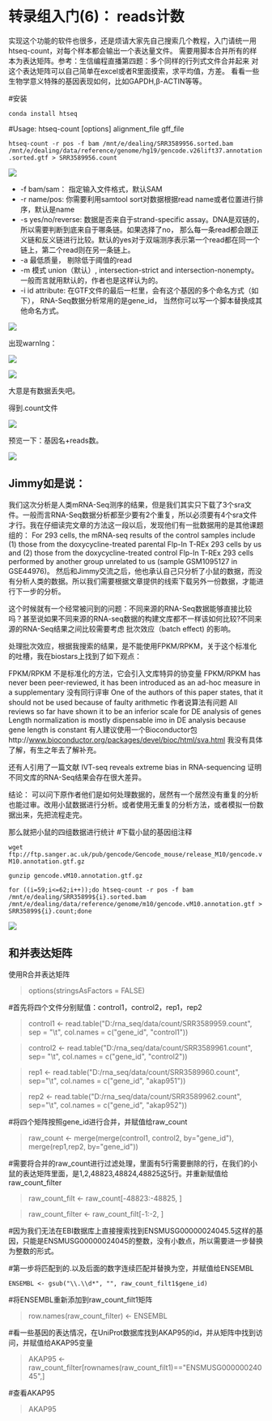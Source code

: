 转录组入门(6)： reads计数
==========

实现这个功能的软件也很多，还是烦请大家先自己搜索几个教程，入门请统一用htseq-count，对每个样本都会输出一个表达量文件。
需要用脚本合并所有的样本为表达矩阵。参考：生信编程直播第四题：多个同样的行列式文件合并起来
对这个表达矩阵可以自己简单在excel或者R里面摸索，求平均值，方差。
看看一些生物学意义特殊的基因表现如何，比如GAPDH,β-ACTIN等等。

#安装

`conda install htseq`

#Usage: htseq-count [options] alignment_file gff_file  

`htseq-count -r pos -f bam /mnt/e/dealing/SRR3589956.sorted.bam  /mnt/e/dealing/data/reference/genome/hg19/gencode.v26lift37.annotation.sorted.gtf > SRR3589956.count`

![](https://github.com/CLDIAO/learning-RNA-Seq/blob/master/graph/06/61.JPG)

* -f bam/sam： 指定输入文件格式，默认SAM
* -r name/pos: 你需要利用samtool sort对数据根据read name或者位置进行排序，默认是name
* -s yes/no/reverse: 数据是否来自于strand-specific assay。DNA是双链的，所以需要判断到底来自于哪条链。如果选择了no， 那么每一条read都会跟正义链和反义链进行比较。默认的yes对于双端测序表示第一个read都在同一个链上，第二个read则在另一条链上。
* -a 最低质量， 剔除低于阈值的read
* -m 模式 union（默认）, intersection-strict and intersection-nonempty。一般而言就用默认的，作者也是这样认为的。
* -i id attribute: 在GTF文件的最后一栏里，会有这个基因的多个命名方式（如下）， RNA-Seq数据分析常用的是gene_id， 当然你可以写一个脚本替换成其他命名方式。

![](https://github.com/CLDIAO/learning-RNA-Seq/blob/master/graph/06/62.JPG)

出现warnIng：

![](https://github.com/CLDIAO/learning-RNA-Seq/blob/master/graph/06/63.JPG)

![](https://github.com/CLDIAO/learning-RNA-Seq/blob/master/graph/06/67.JPG)

大意是有数据丢失吧。

得到.count文件

![](https://github.com/CLDIAO/learning-RNA-Seq/blob/master/graph/06/64.JPG)

预览一下：基因名+reads数。

![](https://github.com/CLDIAO/learning-RNA-Seq/blob/master/graph/06/65.JPG)

Jimmy如是说：
----

我们这次分析是人类mRNA-Seq测序的结果，但是我们其实只下载了3个sra文件。一般而言RNA-Seq数据分析都至少要有2个重复，所以必须要有4个sra文件才行。我在仔细读完文章的方法这一段以后，发现他们有一批数据用的是其他课题组的： For 293 cells, the mRNA-seq results of the control samples include (1) those from the doxycycline-treated parental Flp-In T-REx 293 cells by us and (2) those from the doxycycline-treated control Flp-In T-REx 293 cells performed by another group unrelated to us (sample GSM1095127 in GSE44976)。 然后和Jimmy交流之后，他也承认自己只分析了小鼠的数据，而没有分析人类的数据。所以我们需要根据文章提供的线索下载另外一份数据，才能进行下一步的分析。

这个时候就有一个经常被问到的问题：不同来源的RNA-Seq数据能够直接比较吗？甚至说如果不同来源的RNA-seq数据的构建文库都不一样该如何比较?不同来源的RNA-Seq结果之间比较需要考虑 批次效应（batch effect) 的影响。

处理批次效应，根据我搜索的结果，是不能使用FPKM/RPKM，关于这个标准化的吐槽，我在biostars上找到了如下观点：

FPKM/RPKM 不是标准化的方法，它会引入文库特异的协变量
FPKM/RPKM has never been peer-reviewed, it has been introduced as an ad-hoc measure in a supplementary 没有同行评审
One of the authors of this paper states, that it should not be used because of faulty arithmetic 作者说算法有问题
All reviews so far have shown it to be an inferior scale for DE analysis of genes Length normalization is mostly dispensable imo in DE analysis because gene length is constant
有人建议使用一个Bioconductor包http://www.bioconductor.org/packages/devel/bioc/html/sva.html 我没有具体了解，有生之年去了解补充。

还有人引用了一篇文献 IVT-seq reveals extreme bias in RNA-sequencing 证明不同文库的RNA-Seq结果会存在很大差异。

结论： 可以问下原作者他们是如何处理数据的，居然有一个居然没有重复的分析也能过审。改用小鼠数据进行分析。或者使用无重复的分析方法，或者模拟一份数据出来，先把流程走完。

那么就把小鼠的四组数据进行统计
#下载小鼠的基因组注释

`wget ftp://ftp.sanger.ac.uk/pub/gencode/Gencode_mouse/release_M10/gencode.vM10.annotation.gtf.gz`

`gunzip gencode.vM10.annotation.gtf.gz`

`for ((i=59;i<=62;i++));do htseq-count -r pos -f bam /mnt/e/dealing/SRR35899${i}.sorted.bam /mnt/e/dealing/data/reference/genome/m10/gencode.vM10.annotation.gtf > SRR35899${i}.count;done`

![](https://github.com/CLDIAO/learning-RNA-Seq/blob/master/graph/06/603.JPG)

和并表达矩阵
---

使用R合并表达矩阵

>options(stringsAsFactors = FALSE) 

#首先将四个文件分别赋值：control1，control2，rep1，rep2

>control1 <- read.table("D:/rna_seq/data/count/SRR3589959.count", sep = "\t", col.names = c("gene_id", "control1"))

> control2 <- read.table("D:/rna_seq/data/count/SRR3589961.count", sep= "\t", col.names = c("gene_id", "control2")) 

> rep1 <- read.table("D:/rna_seq/data/count/SRR3589960.count", sep="\t", col.names = c("gene_id", "akap951")) 

> rep2 <- read.table("D:/rna_seq/data/count/SRR3589962.count", sep="\t", col.names = c("gene_id", "akap952"))

#将四个矩阵按照gene_id进行合并，并赋值给raw_count

> raw_count <- merge(merge(control1, control2, by="gene_id"), merge(rep1,rep2, by="gene_id"))

#需要将合并的raw_count进行过滤处理，里面有5行需要删除的行，在我们的小鼠的表达矩阵里面，是1,2,48823,48824,48825这5行。并重新赋值给raw_count_filter

>raw_count_filt <- raw_count[-48823:-48825, ]

>raw_count_filter <- raw_count_filt[-1:-2, ]

#因为我们无法在EBI数据库上直接搜索找到ENSMUSG00000024045.5这样的基因，只能是ENSMUSG00000024045的整数，没有小数点，所以需要进一步替换为整数的形式。

#第一步将匹配到的.以及后面的数字连续匹配并替换为空，并赋值给ENSEMBL

`ENSEMBL <- gsub("\\.\\d*", "", raw_count_filt1$gene_id) `

#将ENSEMBL重新添加到raw_count_filt1矩阵

>row.names(raw_count_filter) <- ENSEMBL

#看一些基因的表达情况，在UniProt数据库找到AKAP95的id，并从矩阵中找到访问，并赋值给AKAP95变量

>AKAP95 <- raw_count_filter[rownames(raw_count_filt1)=="ENSMUSG00000024045",]

#查看AKAP95

>AKAP95
